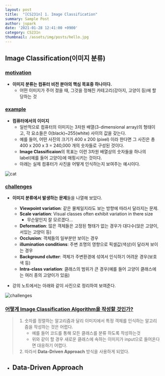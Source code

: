 ```yaml
---
layout: post
title:  "[CS231n] 1. Image Classification"
summary: Sample Post
author: jspark
date: '2021-01-28 12:41:00 +0900'
category: CS231n
thumbnail: /assets/img/posts/hello.jpg
---
```




## Image Classification(이미지 분류)



### <u>motivation</u>

-  **이미지 분류는 컴퓨터 비전 분야의 핵심 목표중 하나이다.**
   - 어떤 이미지가 주어 졌을 때, 그것을 정해진 카테고리(강아지, 고양이 등)에 할당하는 것



### <u>example</u>
- **컴퓨터에서의 이미지**
  - 일반적으로 컴퓨터의 이미지는 3차원 배열(3-dimensional array)의 형태이고,                                            각 요소들은 0(black)~255(white) 사이의 값을 갖는다.
  - 예를 들어, 어떤 사진의 크기가 400 x 200 (pixel) 이라 한다면 그 사진은 총 400 x 200 x 3 = 240,000 개의 숫자들로 구성된 것이다.
  - **Image Classificaion**의 목표는 이런 3차원 배열상의 숫자들을 하나의 label(예를 들어 고양이)에 매핑시키는 것이다.
  - 아래는 실제 컴퓨터가 사진을 어떻게 인식하는지 보여주는 예시이다.

![cat](C:\Users\idpjs\Desktop\cat.png)



### <u>challenges</u>

- **이미지 분류에서 발생하는 문제**들을 나열해 보았다.

  - **Viewpoint variation**: 같은 물체일지라도 보는 방향에 따라서 달라지는 문제.
  - **Scale variation**: Visual classes often exhibit variation in there size
    - 무슨말인지 잘 모르겠다...
  - **Deformation**: 많은 객체들은 고정된 형태가 없는 경우가 대다수(앉은 고양이, 서있는 고양이 등)
  - **Occlusion**:  객체들의 일부분만 보이는 경우
  - **illumination conditions**: 주변 조명의 영향으로 픽셀값(색상)이 달라져 보이는 경우
  - **Background clutter**: 객체가 주변환경에 섞여서 인식하기 어려운 경우(보호색 등)
  - **Intra-class variation**: 클래스의 범위가 큰 경우(예를 들어 고양이 클래스에는 여러 종의 고양이가 있음) 
- 강의 노트에서는 아래와 같이 사진으로 정리하여 보여준다.
  

 ![challenges](C:\Users\idpjs\Desktop\challenges.jpeg)



### <u>어떻게 Image Classification Algorithm을 작성할 것인가?</u>

> 1. 숫자를 정렬하는 알고리즘과 달리 이미지에서 특정 객체를 인식하는 알고리즘을 작성하는 것은 어렵다.
>    - 예를 들어 코드를 통해 모든 클래스를 분류 하도록 작성하는것
>    - 위와 같이 할 경우 새로운 클래스에 속하는 이미지가 input으로 들어온다면 대응하기 어렵다.
> 2. 따라서 **Data-Driven Approach** 방식을 사용하게 되었다.

- Data-Driven Approach
  - 

